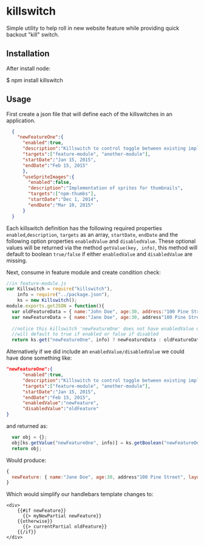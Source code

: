 # killswitch
Simple utility to help roll in new website feature while providing quick backout "kill" switch.

## Installation
  After install node:

$ npm install killswitch

## Usage
First create a json file that will define each of the killswitches in an application.
```JSON
  {
    "newFeatureOne":{
      "enabled":true,
      "description":"Killswitch to control toggle between existing implementation and new Updated version",
      "targets":["feature-module", "another-module"],
      "startDate":"Jan 15, 2015",
      "endDate":"Feb 15, 2015"
      },
      "useSpriteImages":{
        "enabled":false,
        "description":"Implementation of sprites for thumbnails",
        "targets":["npm-thumbs"],
        "startDate":"Dec 1, 2014",
        "endDate":"Mar 10, 2015"
      }
  }
  ```
Each killswitch definition has the following required properties `enabled`,`description`, `targets` as an array, `startDate`, `endDate` and the following option properties `enabledValue` and `disabledValue`. These optional values will be returned via the method `getValue(key, info)`, this method will default to boolean `true/false` if either `enabledValue` and `disabledValue` are missing.

Next, consume in feature module and create condition check:
  ```Javascript
  //in feature-module.js
  var Killswitch = require("killswitch"),
      info = require("../package.json"),
      ks = new Killswitch();
  module.exports.getJSON = function(){
    var oldFeatureData = { name:"John Doe", age:30, address:"100 Pine Street"};
    var newFeatureData = { name:"Jane Doe", age:30, address"100 Pine Street", layoutType:"basic", url:"www.thedoes.com", familyHistory:"coming soon"}
    
    //notice this killswitch 'newFeatureOne' does not have enabledValue or disabledValue
    //will default to true if enabled or false if disabled
    return ks.get("newFeatureOne", info) ? newFeatureData : oldFeatureData;
```
Alternatively if we did include an `enabledValue/disabledValue` we could have done something like:
```JSON
"newFeatureOne":{
      "enabled":true,
      "description":"Killswitch to control toggle between existing implementation and new Updated version",
      "targets":["feature-module", "another-module"],
      "startDate":"Jan 15, 2015",
      "endDate":"Feb 15, 2015",
      "enabledValue":"newFeature",
      "disabledValue":"oldFeature"
}
```
and returned as:
```Javascript
  var obj = {};
  obj[ks.getValue("newFeatureOne", info)] = ks.getBoolean("newFeatureOne", info) ? newFeatureData : oldFeatureData;
  return obj;
```
Would produce:
```Javascript
{
  newFeature: { name:"Jane Doe", age:30, address"100 Pine Street", layoutType:"basic", url:"www.thedoes.com", familyHistory:"coming soon"}
}
```
Which would simplify our handlebars template changes to:
```Handlebars
<div>
    {{#if newFeature}}
      {{> myNewPartial newFeature}}
    {{otherwise}}
      {{> currentPartial oldFeature}} 
    {{/if}}
</div>
```

